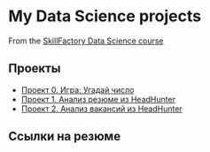 # My Data Science projects

From the [SkillFactory Data Science course](https://github.com/StartrexII/sf_data_science)

## Проекты

* [Проект 0. Игра: Угадай число](https://github.com/StartrexII/sf_data_science/tree/main/project_0 'GitHub Link')
* [Проект 1. Анализ резюме из HeadHunter](https://github.com/StartrexII/DataScienceProjects/tree/main/project_1 'GitHub Link')
* [Проект 2. Анализ вакансий из HeadHunter](https://github.com/StartrexII/DataScienceProjects/tree/main/project_2 'GitHub Link')


## Ссылки на резюме
